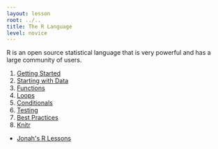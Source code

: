 ```yaml
---
layout: lesson
root: ../..
title: The R Language 
level: novice
---
```

R is an open source statistical language that is very powerful and has a large community of users. 

<div class="toc" markdown="1">

1. [Getting Started](00-first-timers.html)
1. [Starting with Data](01-starting-with-data.html)
1. [Functions](02-func-R.html)
1. [Loops](03-loops-R.html)
1. [Conditionals](04-cond-colors-R.html)
1. [Testing](05-testing-R.html)
1. [Best Practices](06-best_practices-R.html)
1. [Knitr](07-knitr-R.html)


* [Jonah's R Lessons](R-lessons.html)

</div>
